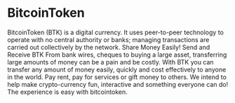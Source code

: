 # BitcoinToken
BitcoinToken (BTK) is a digital currency. It uses peer-to-peer technology to operate with no central authority or banks; managing transactions are carried out collectively by the network. 
Share Money Easily!
Send and Receive BTK
From bank wires, cheques to buying a large asset, transferring
large amounts of money can be a pain and be costly. With BTK you
can transfer any amount of money easily, quickly and cost
effectively to anyone in the world. Pay rent, pay for services
or gift money to others. We intend to help make crypto-currency
fun, interactive and something everyone can do! The experience
is easy with bitcointoken. 
